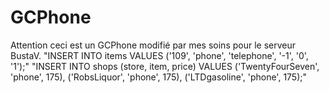 # GCPhone
Attention ceci est un GCPhone modifié par mes soins pour le serveur BustaV.
"INSERT INTO items VALUES ('109', 'phone', 'telephone', '-1', '0', '1');"
"INSERT INTO shops (store, item, price) VALUES ('TwentyFourSeven', 'phone', 175), ('RobsLiquor', 'phone', 175), ('LTDgasoline', 'phone', 175);"
